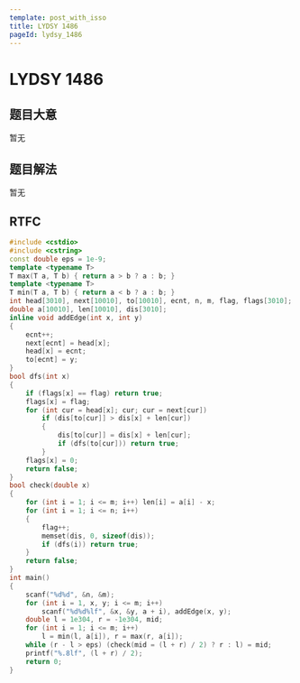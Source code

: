 ```yaml
---
template: post_with_isso
title: LYDSY 1486
pageId: lydsy_1486
---
```


# LYDSY 1486
<span id="poem"></span><script>$(function(){$.ajax('/api/poem?rnd='+Date.now()+Math.random()).done(function(data){$('#poem').text(data);});});</script>
## 题目大意
暂无

## 题目解法
暂无

## RTFC

```cpp
#include <cstdio>
#include <cstring>
const double eps = 1e-9;
template <typename T>
T max(T a, T b) { return a > b ? a : b; }
template <typename T>
T min(T a, T b) { return a < b ? a : b; }
int head[3010], next[10010], to[10010], ecnt, n, m, flag, flags[3010];
double a[10010], len[10010], dis[3010];
inline void addEdge(int x, int y)
{
    ecnt++;
    next[ecnt] = head[x];
    head[x] = ecnt;
    to[ecnt] = y;
}
bool dfs(int x)
{
    if (flags[x] == flag) return true;
    flags[x] = flag;
    for (int cur = head[x]; cur; cur = next[cur])
        if (dis[to[cur]] > dis[x] + len[cur])
        {
            dis[to[cur]] = dis[x] + len[cur];
            if (dfs(to[cur])) return true;
        }
    flags[x] = 0;
    return false;
}
bool check(double x)
{
    for (int i = 1; i <= m; i++) len[i] = a[i] - x;
    for (int i = 1; i <= n; i++)
    {
        flag++;
        memset(dis, 0, sizeof(dis));
        if (dfs(i)) return true;
    }
    return false;
}
int main()
{
    scanf("%d%d", &n, &m);
    for (int i = 1, x, y; i <= m; i++)
        scanf("%d%d%lf", &x, &y, a + i), addEdge(x, y);
    double l = 1e304, r = -1e304, mid;
    for (int i = 1; i <= m; i++)
        l = min(l, a[i]), r = max(r, a[i]);
    while (r - l > eps) (check(mid = (l + r) / 2) ? r : l) = mid;
    printf("%.8lf", (l + r) / 2);
    return 0;
}
```
<div id="__comment"></div>
